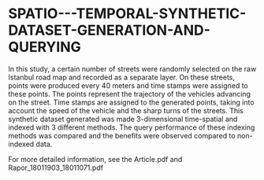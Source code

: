# SPATIO---TEMPORAL-SYNTHETIC-DATASET-GENERATION-AND-QUERYING
  In this study, a certain number of streets were
randomly selected on the raw Istanbul road map and recorded
as a separate layer. On these streets, points were produced
every 40 meters and time stamps were assigned to these points.
The points represent the trajectory of the vehicles advancing
on the street. Time stamps are assigned to the generated
points, taking into account the speed of the vehicle and the
sharp turns of the streets. This synthetic dataset generated was
made 3-dimensional time-spatial and indexed with 3 different
methods. The query performance of these indexing methods
was compared and the benefits were observed compared to
non-indexed data.

 For more detailed information, see the Article.pdf and Rapor_18011903_18011071.pdf
